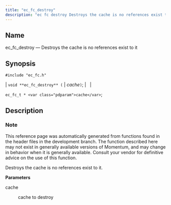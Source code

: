 ```yaml
---
title: "ec_fc_destroy"
description: "ec fc destroy Destroys the cache is no references exist to it void ec fc destroy cache ec fc t cache This reference page was automatically generated from functions found in the header files in the development branch The function described here may not exist in generally available versions of..."
---
```


<a name="apis.ec_fc_destroy"></a> 
## Name

ec_fc_destroy — Destroys the cache is no references exist to it

## Synopsis

`#include "ec_fc.h"`

| `void **ec_fc_destroy** (` | <var class="pdparam">cache</var>`)`; |   |

`ec_fc_t * <var class="pdparam">cache</var>`;<a name="idp52112864"></a> 
## Description

### Note

This reference page was automatically generated from functions found in the header files in the development branch. The function described here may not exist in generally available versions of Momentum, and may change in behavior when it is generally available. Consult your vendor for definitive advice on the use of this function.

Destroys the cache is no references exist to it.

**<a name="idp52115744"></a> Parameters**

<dl class="variablelist">

<dt>cache</dt>

<dd>

cache to destroy

</dd>

</dl>